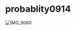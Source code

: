 # probablity0914

![IMG_9060](https://github.com/Miyuki-yuki/probablity0914/assets/87884079/cd98c645-d4c3-48ac-988a-a9db4dcc8ad2)
